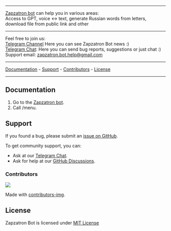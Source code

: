 ----------------------------------------

[Zapzatron bot](https://t.me/Zapzatron_Bot) can help you in various areas:  
Access to GPT, voice ↔ text, generate Russian words from letters, download file from public link and other

----------------------------------------

Feel free to join us:  
[Telegram Channel](https://t.me/Zapzatron_Bot_Channel) Here you can see Zapzatron Bot news :)  
[Telegram Chat](https://t.me/+NkT96igVJ180NTQy): Here you can send bug reports, suggestions or just chat :)  
Support email: zapzatron.bot.help@gmail.com 

----------------------------------------

[Documentation](https://github.com/Zapzatron/Zapzatron_Bot#documentation) - [Support](https://github.com/Zapzatron/Zapzatron_Bot#support) - [Contributors](https://github.com/Zapzatron/Zapzatron_Bot#contributors) - [License](https://github.com/mindsdb/mindsdb#license)

----------------------------------------
## Documentation

1. Go to the [Zapzatron bot](https://t.me/Zapzatron_Bot).  
2. Call /menu.  

## Support

If you found a bug, please submit an [issue on GitHub](https://github.com/Zapzatron/Zapzatron_Bot/issues/new/choose).  

To get community support, you can:  

* Ask at our [Telegram Chat](https://t.me/+NkT96igVJ180NTQy).  
* Ask for help at our [GitHub Discussions](https://github.com/Zapzatron/Zapzatron_Bot/discussions).  

### Contributors

<a href="https://github.com/Zapzatron/Zapzatron_Bot/graphs/contributors">
  <img src="https://contributors-img.web.app/image?repo=Zapzatron/Zapzatron_Bot" />
</a>

Made with [contributors-img](https://contributors-img.web.app).

## License

Zapzatron Bot is licensed under [MIT License](https://github.com/Zapzatron/Zapzatron_Bot/blob/main/LICENSES/Zapzatron_LICENSE)

